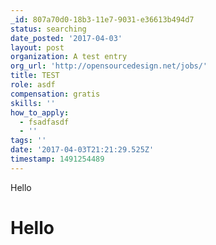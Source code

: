 ```yaml
---
_id: 807a70d0-18b3-11e7-9031-e36613b494d7
status: searching
date_posted: '2017-04-03'
layout: post
organization: A test entry
org_url: 'http://opensourcedesign.net/jobs/'
title: TEST
role: asdf
compensation: gratis
skills: ''
how_to_apply:
  - fsadfasdf
  - ''
tags: ''
date: '2017-04-03T21:21:29.525Z'
timestamp: 1491254489
---
```

Hello

# Hello
